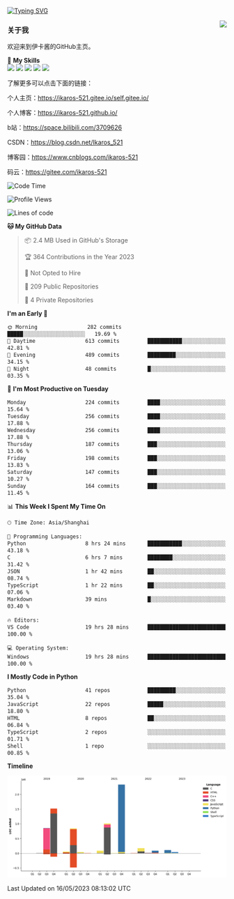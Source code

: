 [![Typing SVG](https://readme-typing-svg.herokuapp.com?size=25&duration=2500&color=8C43EA&vCenter=true&width=200&height=40&lines=Hi+Welcome+%F0%9F%91%8B%F0%9F%8F%BB;I'm+Love丶伊卡洛斯)](https://git.io/typing-svg)

<a href="#">
  <img align="right" src="https://github-readme-stats.vercel.app/api?username=Ikaros-521&count_private=true&show_icons=true&bg_color=15,f2f7fd,E0EAFC" />
</a>

### 关于我

欢迎来到伊卡酱的GitHub主页。

🌟 **My Skills**  
![](https://img.shields.io/badge/-C-A8B9CC?style=flat-square&logo=C&logoColor=fff)
![](https://img.shields.io/badge/-Python-3776AB?style=flat-square&logo=Python&logoColor=fff)
![](https://img.shields.io/badge/-JavaScript-F7DF1E?style=flat-square&logo=JavaScript&logoColor=fff)
![](https://img.shields.io/badge/-C++-00599C?style=flat-square&logo=Cpp&logoColor=fff)
![](https://img.shields.io/badge/-Linux-000000?style=flat-square&logo=Linux&logoColor=fff)

了解更多可以点击下面的链接：

个人主页：https://ikaros-521.gitee.io/self.gitee.io/

个人博客：https://ikaros-521.github.io/   

b站：https://space.bilibili.com/3709626

CSDN：https://blog.csdn.net/Ikaros_521

博客园：https://www.cnblogs.com/ikaros-521

码云：https://gitee.com/ikaros-521

<!--START_SECTION:waka-->
![Code Time](http://img.shields.io/badge/Code%20Time-168%20hrs%2014%20mins-blue)

![Profile Views](http://img.shields.io/badge/Profile%20Views-13-blue)

![Lines of code](https://img.shields.io/badge/From%20Hello%20World%20I%27ve%20Written-7.2%20million%20lines%20of%20code-blue)

**🐱 My GitHub Data** 

> 📦 2.4 MB Used in GitHub's Storage 
 > 
> 🏆 364 Contributions in the Year 2023
 > 
> 🚫 Not Opted to Hire
 > 
> 📜 209 Public Repositories 
 > 
> 🔑 4 Private Repositories 
 > 
**I'm an Early 🐤** 

```text
🌞 Morning                282 commits         █████░░░░░░░░░░░░░░░░░░░░   19.69 % 
🌆 Daytime                613 commits         ███████████░░░░░░░░░░░░░░   42.81 % 
🌃 Evening                489 commits         █████████░░░░░░░░░░░░░░░░   34.15 % 
🌙 Night                  48 commits          █░░░░░░░░░░░░░░░░░░░░░░░░   03.35 % 
```
📅 **I'm Most Productive on Tuesday** 

```text
Monday                   224 commits         ████░░░░░░░░░░░░░░░░░░░░░   15.64 % 
Tuesday                  256 commits         ████░░░░░░░░░░░░░░░░░░░░░   17.88 % 
Wednesday                256 commits         ████░░░░░░░░░░░░░░░░░░░░░   17.88 % 
Thursday                 187 commits         ███░░░░░░░░░░░░░░░░░░░░░░   13.06 % 
Friday                   198 commits         ███░░░░░░░░░░░░░░░░░░░░░░   13.83 % 
Saturday                 147 commits         ███░░░░░░░░░░░░░░░░░░░░░░   10.27 % 
Sunday                   164 commits         ███░░░░░░░░░░░░░░░░░░░░░░   11.45 % 
```


📊 **This Week I Spent My Time On** 

```text
🕑︎ Time Zone: Asia/Shanghai

💬 Programming Languages: 
Python                   8 hrs 24 mins       ███████████░░░░░░░░░░░░░░   43.18 % 
C                        6 hrs 7 mins        ████████░░░░░░░░░░░░░░░░░   31.42 % 
JSON                     1 hr 42 mins        ██░░░░░░░░░░░░░░░░░░░░░░░   08.74 % 
TypeScript               1 hr 22 mins        ██░░░░░░░░░░░░░░░░░░░░░░░   07.06 % 
Markdown                 39 mins             █░░░░░░░░░░░░░░░░░░░░░░░░   03.40 % 

🔥 Editors: 
VS Code                  19 hrs 28 mins      █████████████████████████   100.00 % 

💻 Operating System: 
Windows                  19 hrs 28 mins      █████████████████████████   100.00 % 
```

**I Mostly Code in Python** 

```text
Python                   41 repos            █████████░░░░░░░░░░░░░░░░   35.04 % 
JavaScript               22 repos            █████░░░░░░░░░░░░░░░░░░░░   18.80 % 
HTML                     8 repos             ██░░░░░░░░░░░░░░░░░░░░░░░   06.84 % 
TypeScript               2 repos             ░░░░░░░░░░░░░░░░░░░░░░░░░   01.71 % 
Shell                    1 repo              ░░░░░░░░░░░░░░░░░░░░░░░░░   00.85 % 
```



**Timeline**

![Lines of Code chart](https://raw.githubusercontent.com/Ikaros-521/Ikaros-521/main/assets/bar_graph.png)


 Last Updated on 16/05/2023 08:13:02 UTC
<!--END_SECTION:waka-->


<!--
**Ikaros-521/Ikaros-521** is a ✨ _special_ ✨ repository because its `README.md` (this file) appears on your GitHub profile.

Here are some ideas to get you started:

- 🔭 I’m currently working on ...
- 🌱 I’m currently learning ...
- 👯 I’m looking to collaborate on ...
- 🤔 I’m looking for help with ...
- 💬 Ask me about ...
- 📫 How to reach me: ...
- 😄 Pronouns: ...
- ⚡ Fun fact: ...
-->
